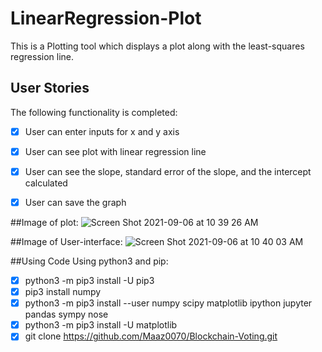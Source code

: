 # LinearRegression-Plot

This is a Plotting tool which displays a plot along with the least-squares regression line. 

## User Stories

The following functionality is completed:

- [x] User can enter inputs for x and y axis
- [x] User can see plot with linear regression line
- [x] User can see the slope, standard error of the slope, and the intercept calculated
- [x] User can save the graph



##Image of plot:
![Screen Shot 2021-09-06 at 10 39 26 AM](https://user-images.githubusercontent.com/67044481/132250217-e5966d6f-3ceb-460a-8de6-d979e8e447c7.png)

##Image of User-interface:
![Screen Shot 2021-09-06 at 10 40 03 AM](https://user-images.githubusercontent.com/67044481/132250253-a01cb9bd-a446-4ff8-8763-40d4db0f002e.png)

##Using Code
Using python3 and pip:
- [x] python3 -m pip3 install -U pip3
- [x] pip3 install numpy
- [x] python3 -m pip3 install --user numpy scipy matplotlib ipython jupyter pandas sympy nose
- [x] python3 -m pip3 install -U matplotlib
- [x] git clone https://github.com/Maaz0070/Blockchain-Voting.git
